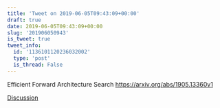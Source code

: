 ```yaml
---
title: 'Tweet on 2019-06-05T09:43:09+00:00'
draft: true
date: 2019-06-05T09:43:09+00:00
slug: '201906050943'
is_tweet: true
tweet_info:
  id: '1136101120236032002'
  type: 'post'
  is_thread: False
---
```




Efficient Forward Architecture Search <https://arxiv.org/abs/1905.13360v1>

[Discussion](https://x.com/sytelus/status/1136101120236032002)
